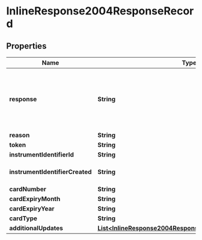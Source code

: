 
# InlineResponse2004ResponseRecord

## Properties
Name | Type | Description | Notes
------------ | ------------- | ------------- | -------------
**response** | **String** | Valid Values:   * NAN   * NED   * ACL   * CCH   * CUR   * NUP   * UNA   * ERR   * DEC  |  [optional]
**reason** | **String** |  |  [optional]
**token** | **String** |  |  [optional]
**instrumentIdentifierId** | **String** |  |  [optional]
**instrumentIdentifierCreated** | **String** | Valid Values:   * true   * false  |  [optional]
**cardNumber** | **String** |  |  [optional]
**cardExpiryMonth** | **String** |  |  [optional]
**cardExpiryYear** | **String** |  |  [optional]
**cardType** | **String** |  |  [optional]
**additionalUpdates** | [**List&lt;InlineResponse2004ResponseRecordAdditionalUpdates&gt;**](InlineResponse2004ResponseRecordAdditionalUpdates.md) |  |  [optional]



